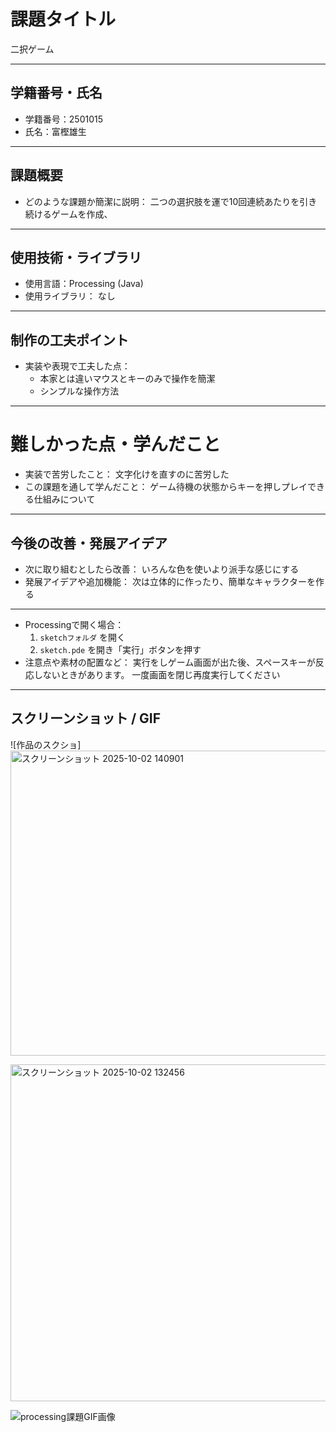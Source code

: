 # 課題タイトル
二択ゲーム

---

## 学籍番号・氏名
- 学籍番号：2501015
- 氏名：富樫雄生

---

## 課題概要
- どのような課題か簡潔に説明：
  二つの選択肢を運で10回連続あたりを引き続けるゲームを作成、

---

## 使用技術・ライブラリ
- 使用言語：Processing (Java)
- 使用ライブラリ：
  なし

---

## 制作の工夫ポイント
- 実装や表現で工夫した点：
  - 本家とは違いマウスとキーのみで操作を簡潔
  - シンプルな操作方法

---

# 難しかった点・学んだこと
- 実装で苦労したこと：
 文字化けを直すのに苦労した
- この課題を通して学んだこと：
 ゲーム待機の状態からキーを押しプレイできる仕組みについて

---

## 今後の改善・発展アイデア
- 次に取り組むとしたら改善：
  いろんな色を使いより派手な感じにする
- 発展アイデアや追加機能：
  次は立体的に作ったり、簡単なキャラクターを作る

---

- Processingで開く場合：
  1. `sketchフォルダ` を開く
  2.  `sketch.pde` を開き「実行」ボタンを押す
- 注意点や素材の配置など：
  実行をしゲーム画面が出た後、スペースキーが反応しないときがあります。
  一度画面を閉じ再度実行してください
---

## スクリーンショット / GIF
![作品のスクショ] 
<img width="720" height="488" alt="スクリーンショット 2025-10-02 140901" src="https://github.com/user-attachments/assets/65f778c6-cb47-49f6-b34b-c2a778cf6261" />

<img width="751" height="539" alt="スクリーンショット 2025-10-02 132456" src="https://github.com/user-attachments/assets/85dc4fc2-19fe-4008-869b-8212ca27893b" />

![processing課題GIF画像](https://github.com/user-attachments/assets/1055319d-f8cb-4f1e-9ae8-596df7a6736e)
